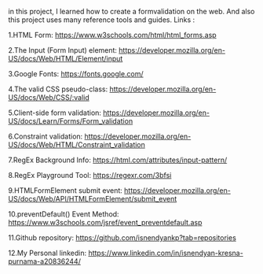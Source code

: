 ﻿in this project, I learned how to create a formvalidation on the web. And also this project uses many reference tools and guides. Links :

1.HTML Form: https://www.w3schools.com/html/html_forms.asp

2.The Input (Form Input) element: https://developer.mozilla.org/en-US/docs/Web/HTML/Element/input

3.Google Fonts: https://fonts.google.com/

4.The valid CSS pseudo-class: https://developer.mozilla.org/en-US/docs/Web/CSS/:valid

5.Client-side form validation: https://developer.mozilla.org/en-US/docs/Learn/Forms/Form_validation

6.Constraint validation: https://developer.mozilla.org/en-US/docs/Web/HTML/Constraint_validation

7.RegEx Background Info: https://html.com/attributes/input-pattern/

8.RegEx Playground Tool: https://regexr.com/3bfsi

9.HTMLFormElement submit event: https://developer.mozilla.org/en-US/docs/Web/API/HTMLFormElement/submit_event

10.preventDefault() Event Method: https://www.w3schools.com/jsref/event_preventdefault.asp

11.Github repository: https://github.com/isnendyankp?tab=repositories

12.My Personal linkedin: https://www.linkedin.com/in/isnendyan-kresna-purnama-a20836244/
